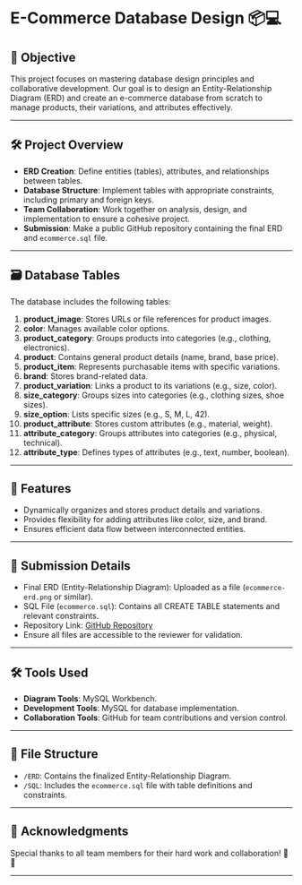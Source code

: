 # E-Commerce Database Design 📦💻

## 🎯 Objective
This project focuses on mastering database design principles and collaborative development. Our goal is to design an Entity-Relationship Diagram (ERD) and create an e-commerce database from scratch to manage products, their variations, and attributes effectively.

---

## 🛠️ Project Overview
- **ERD Creation**: Define entities (tables), attributes, and relationships between tables.
- **Database Structure**: Implement tables with appropriate constraints, including primary and foreign keys.
- **Team Collaboration**: Work together on analysis, design, and implementation to ensure a cohesive project.
- **Submission**: Make a public GitHub repository containing the final ERD and `ecommerce.sql` file.

---

## 🗃️ Database Tables
The database includes the following tables:
1. **product_image**: Stores URLs or file references for product images.
2. **color**: Manages available color options.
3. **product_category**: Groups products into categories (e.g., clothing, electronics).
4. **product**: Contains general product details (name, brand, base price).
5. **product_item**: Represents purchasable items with specific variations.
6. **brand**: Stores brand-related data.
7. **product_variation**: Links a product to its variations (e.g., size, color).
8. **size_category**: Groups sizes into categories (e.g., clothing sizes, shoe sizes).
9. **size_option**: Lists specific sizes (e.g., S, M, L, 42).
10. **product_attribute**: Stores custom attributes (e.g., material, weight).
11. **attribute_category**: Groups attributes into categories (e.g., physical, technical).
12. **attribute_type**: Defines types of attributes (e.g., text, number, boolean).

---

## 🔄 Features
- Dynamically organizes and stores product details and variations.
- Provides flexibility for adding attributes like color, size, and brand.
- Ensures efficient data flow between interconnected entities.

---

## 🚀 Submission Details
- Final ERD (Entity-Relationship Diagram): Uploaded as a file (`ecommerce-erd.png` or similar).
- SQL File (`ecommerce.sql`): Contains all CREATE TABLE statements and relevant constraints.
- Repository Link: [GitHub Repository](https://github.com/your-repository-link)
- Ensure all files are accessible to the reviewer for validation.

---

## 🛠 Tools Used
- **Diagram Tools**: MySQL Workbench.
- **Development Tools**: MySQL for database implementation.
- **Collaboration Tools**: GitHub for team contributions and version control.

---

## 📂 File Structure
- `/ERD`: Contains the finalized Entity-Relationship Diagram.
- `/SQL`: Includes the `ecommerce.sql` file with table definitions and constraints.

---

## 🙌 Acknowledgments
Special thanks to all team members for their hard work and collaboration! 💪✨

---

